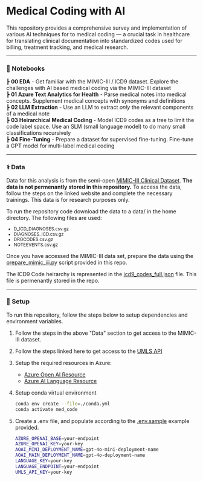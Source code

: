 # Medical Coding with AI

This repository provides a comprehensive survey and implementation of various AI techniques for to medical coding — a crucial task in healthcare for translating clinical documentation into standardized codes used for billing, treatment tracking, and medical research.


---
### 📒 Notebooks

┣ **00 EDA** - Get familiar with the MIMIC-III / ICD9 dataset. Explore the challenges with AI based medical coding via the MIMIC-III dataset  
┣  **01 Azure Text Analytics for Health**  - Parse medical notes into medical concepts. Supplement medical concepts with synonyms and definitions  
┣  **02 LLM Extraction**  - Use an LLM to extract _only_ the relevant components of a medical note  
┣  **03 Heirarchical Medical Coding** - Model ICD9 codes as a tree to limit the code label space. Use an SLM (small language model) to do many small classifications recursively  
┣  **04 Fine-Tuning** - Prepare a dataset for supervised fine-tuning. Fine-tune a GPT model for multi-label medical coding    

---
### ⚕️ Data
Data for this analysis is from the semi-open [MIMIC-III Clinical Dataset](https://physionet.org/content/mimiciii/1.4/). **The data is not permenantly stored in this repository.** To access the data, follow the steps on the linked website and complete the necessary trainings. This data is for research purposes only.

To run the repository code download the data to a data/ in the home directory. The following files are used:
<small>
- D_ICD_DIAGNOSES.csv.gz
- DIAGNOSES_ICD.csv.gz
- DRGCODES.csv.gz
- NOTEEVENTS.csv.gz
</small>  

Once you have accessed the MIMIC-III data set, prepare the data using the [prepare_mimic_iii.py](./src/prepare_mimic_iii.py) script provided in this repo.   
  
The ICD9 Code heirarchy is represented in the [icd9_codes_full.json](./icd9_codes_full.json) file. This file is permenantly stored in the repo.  

---
### 🔧 Setup
To run this repository, follow the steps below to setup dependencies and environment variables.

1. Follow the steps in the above "Data" section to get access to the MIMIC-III dataset.

2. Follow the steps linked here to get access to the [UMLS API](https://documentation.uts.nlm.nih.gov/rest/home.html)

3. Setup the required resources in Azure:
    - [Azure Open AI Resource](https://azure.microsoft.com/en-us/products/ai-services/openai-service?msockid=359b98bc5ab160c83b508c325bd061fd)
    - [Azure AI Language Resource](https://azure.microsoft.com/en-us/products/ai-services/ai-language?msockid=359b98bc5ab160c83b508c325bd061fd)

4. Setup conda virtual environment
    ```bash
    conda env create --file=./conda.yml
    conda activate med_code 
    ```

5. Create a .env file, and populate according to the [.env.sample](.env.sample) example provided.

    ```bash
    AZURE_OPENAI_BASE=your-endpoint
    AZURE_OPENAI_KEY=your-key
    AOAI_MINI_DEPLOYMENT_NAME=gpt-4o-mini-deployment-name
    AOAI_MAIN_DEPLOYMENT_NAME=gpt-4o-deployment-name
    LANGUAGE_KEY=your-key
    LANGUAGE_ENDPOINT=your-endpoint
    UMLS_API_KEY=your-key
    ```


